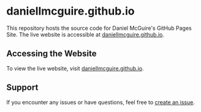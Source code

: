 # daniellmcguire.github.io

This repository hosts the source code for Daniel McGuire's GitHub Pages Site. The live website is accessible at [daniellmcguire.github.io](https://daniellmcguire.github.io).

## Accessing the Website
To view the live website, visit [daniellmcguire.github.io](https://daniellmcguire.github.io).

## Support
If you encounter any issues or have questions, feel free to [create an issue](https://github.com/DanielLMcGuire/daniellmcguire.github.io/issues).

